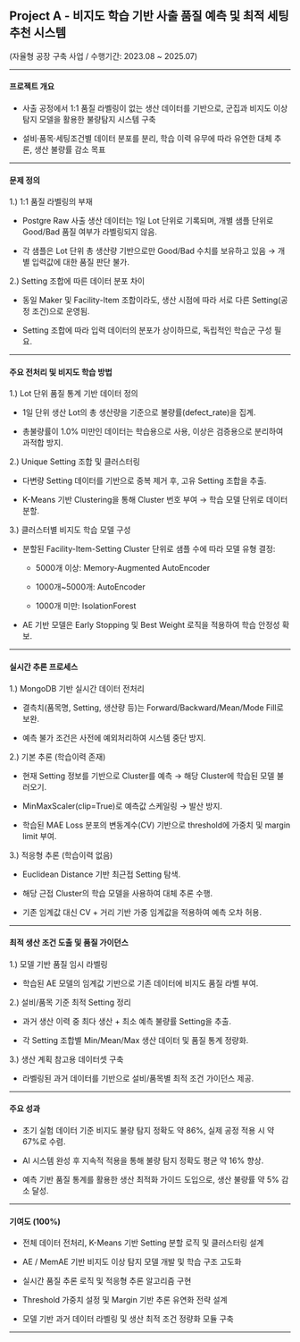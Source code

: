 ## Project A - 비지도 학습 기반 사출 품질 예측 및 최적 세팅 추천 시스템
(자율형 공장 구축 사업 / 수행기간: 2023.08 ~ 2025.07)

--- 

#### 프로젝트 개요
- 사출 공정에서 1:1 품질 라벨링이 없는 생산 데이터를 기반으로, 군집과 비지도 이상 탐지 모델을 활용한 불량탐지 시스템 구축

- 설비·품목·세팅조건별 데이터 분포를 분리, 학습 이력 유무에 따라 유연한 대체 추론, 생산 불량률 감소 목표

--- 

#### 문제 정의
1.) 1:1 품질 라벨링의 부재

- Postgre Raw 사출 생산 데이터는 1일 Lot 단위로 기록되며, 개별 샘플 단위로 Good/Bad 품질 여부가 라벨링되지 않음.

- 각 샘플은 Lot 단위 총 생산량 기반으로만 Good/Bad 수치를 보유하고 있음 → 개별 입력값에 대한 품질 판단 불가.

2.) Setting 조합에 따른 데이터 분포 차이

- 동일 Maker 및 Facility-Item 조합이라도, 생산 시점에 따라 서로 다른 Setting(공정 조건)으로 운영됨.

- Setting 조합에 따라 입력 데이터의 분포가 상이하므로, 독립적인 학습군 구성 필요.

--- 

#### 주요 전처리 및 비지도 학습 방법

1.) Lot 단위 품질 통계 기반 데이터 정의

- 1일 단위 생산 Lot의 총 생산량을 기준으로 불량률(defect_rate)을 집계.

- 총불량률이 1.0% 미만인 데이터는 학습용으로 사용, 이상은 검증용으로 분리하여 과적합 방지.

2.) Unique Setting 조합 및 클러스터링

- 다변량 Setting 데이터를 기반으로 중복 제거 후, 고유 Setting 조합을 추출.

- K-Means 기반 Clustering을 통해 Cluster 번호 부여 → 학습 모델 단위로 데이터 분할.

3.) 클러스터별 비지도 학습 모델 구성

- 분할된 Facility-Item-Setting Cluster 단위로 샘플 수에 따라 모델 유형 결정:

   - 5000개 이상: Memory-Augmented AutoEncoder

   - 1000개~5000개: AutoEncoder

   - 1000개 미만: IsolationForest

- AE 기반 모델은 Early Stopping 및 Best Weight 로직을 적용하여 학습 안정성 확보.

--- 

#### 실시간 추론 프로세스
1.) MongoDB 기반 실시간 데이터 전처리

- 결측치(품목명, Setting, 생산량 등)는 Forward/Backward/Mean/Mode Fill로 보완.

- 예측 불가 조건은 사전에 예외처리하여 시스템 중단 방지.

2.) 기본 추론 (학습이력 존재)

- 현재 Setting 정보를 기반으로 Cluster를 예측 → 해당 Cluster에 학습된 모델 불러오기.

- MinMaxScaler(clip=True)로 예측값 스케일링 → 발산 방지.

- 학습된 MAE Loss 분포의 변동계수(CV) 기반으로 threshold에 가중치 및 margin limit 부여.

3.) 적응형 추론 (학습이력 없음)

- Euclidean Distance 기반 최근접 Setting 탐색.

- 해당 근접 Cluster의 학습 모델을 사용하여 대체 추론 수행.

- 기존 임계값 대신 CV + 거리 기반 가중 임계값을 적용하여 예측 오차 허용.

--- 

#### 최적 생산 조건 도출 및 품질 가이던스
1.) 모델 기반 품질 임시 라벨링

- 학습된 AE 모델의 임계값 기반으로 기존 데이터에 비지도 품질 라벨 부여.

2.) 설비/품목 기준 최적 Setting 정리

- 과거 생산 이력 중 최다 생산 + 최소 예측 불량률 Setting을 추출.

- 각 Setting 조합별 Min/Mean/Max 생산 데이터 및 품질 통계 정량화.

3.) 생산 계획 참고용 데이터셋 구축

- 라벨링된 과거 데이터를 기반으로 설비/품목별 최적 조건 가이던스 제공.
  
--- 

#### 주요 성과
- 초기 실험 데이터 기준 비지도 불량 탐지 정확도 약 86%, 실제 공정 적용 시 약 67%로 수렴.

- AI 시스템 완성 후 지속적 적용을 통해 불량 탐지 정확도 평균 약 16% 향상.

- 예측 기반 품질 통계를 활용한 생산 최적화 가이드 도입으로, 생산 불량률 약 5% 감소 달성.

--- 

#### 기여도 (100%)
- 전체 데이터 전처리, K-Means 기반 Setting 분할 로직 및 클러스터링 설계

- AE / MemAE 기반 비지도 이상 탐지 모델 개발 및 학습 구조 고도화

- 실시간 품질 추론 로직 및 적응형 추론 알고리즘 구현

- Threshold 가중치 설정 및 Margin 기반 추론 유연화 전략 설계

- 모델 기반 과거 데이터 라벨링 및 생산 최적 조건 정량화 모듈 구축

--- 

